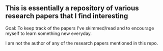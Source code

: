 ## This is essentially a repository of various research papers that I find interesting

Goal: To keep track of the papers I've skimmed/read and to encourage myself to learn something new everyday.

I am not the author of any of the research papers mentioned in this repo.
